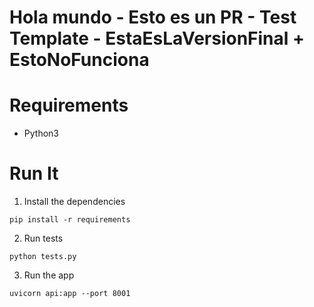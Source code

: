 # Hola mundo - Esto es un PR - Test Template - EstaEsLaVersionFinal + EstoNoFunciona

# Requirements
-  Python3


# Run It

1. Install the dependencies
```
pip install -r requirements
```
2. Run tests
```
python tests.py
```
3. Run the app
```
uvicorn api:app --port 8001
```
